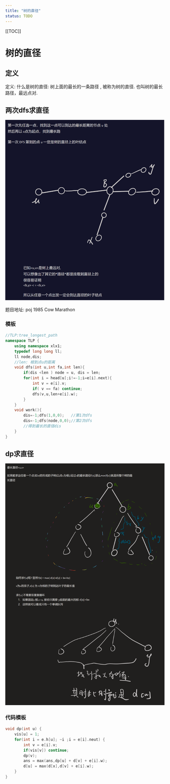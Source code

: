 ```yaml
---
title: "树的直径"
status: TODO
---
```


[[TOC]]

# 树的直径

## 定义

定义: 什么是树的直径: 树上面的最长的一条路径 , 被称为树的直径. 也叫树的最长路径，最远点对.

## 两次dfs求直径

![](./23-6-16-2.png "figure_1")

题目地址: poj 1985 Cow Marathon

### 模板

```cpp
//TLP:tree_longest_path
namespace TLP {
    using namespace xlx1;
    typedef long long ll;
    ll node,dis;
    //len: 根到点u的距离
    void dfs(int u,int fa,int len){
        if(dis <len ) node = u, dis = len;
        for(int i = head[u];i!=-1;i=e[i].next){
            int v = e[i].v;
            if( v == fa) continue;
            dfs(v,u,len+e[i].w);
        }
    }
    void work(){
        dis=-1;dfs(1,0,0);   //第1次dfs
        dis=-1;dfs(node,0,0);//第2次dfs
        //得到最长的直径dis
    }
}
```
## dp求直径

![](./23-6-16-1.png "figure_2")

### 代码模板

```cpp
void dp(int u) {
    vis[u] = 1;
    for(int i = e.h[u]; ~i ;i = e[i].neut) {
        int v = e[i].v;
        if(vis[v]) continue;
        dp(v);
        ans = max(ans,dp[u] + d[v] + e[i].w);
        d[u] = max(d[x],d[v] + e[i].w);
    }
}
```
